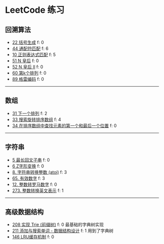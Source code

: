 # LeetCode 练习

## 回溯算法

- [22 括号生成](22) f: 0
- [44 通配符匹配](44) f: 6
- [10 正则表达式匹配](10) f: 5
- [51 N 皇后](51) f: 0 
- [52 N 皇后 II](52) f: 0
- [60 第k个排列](60) f: 0
- [89 格雷编码](89) f: 0

---

## 数组

- [31 下一个排列](31) f: 2
- [33 搜索旋转排序数组](33) f: 4
- [34 在排序数组中查找元素的第一个和最后一个位置](34) f: 0

---

## 字符串

- [5 最长回文子串](5) f: 0
- [6 Z字形变换](6) f: 0
- [8. 字符串转换整数 (atoi)](8) f: 3
- [65. 有效数字](65) f: 3
- [12. 整数转罗马数字](12) f: 0
- [273. 整数转换英文表示](273) f: 1

---

## 高级数据结构

- [208 实现 Trie (前缀树)](208) f: 0 最基础的字典树实现
- [211 添加与搜索单词 - 数据结构设计](211) f: 1 用到了字典树
- [146 LRU缓存机制](146) f: 0
